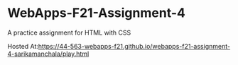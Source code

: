 # WebApps-F21-Assignment-4
A practice assignment for HTML with CSS


Hosted At:https://44-563-webapps-f21.github.io/webapps-f21-assignment-4-sarikamanchala/play.html